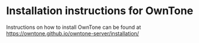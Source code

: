 # Installation instructions for OwnTone

Instructions on how to install OwnTone can be found at <https://owntone.github.io/owntone-server/installation/>
